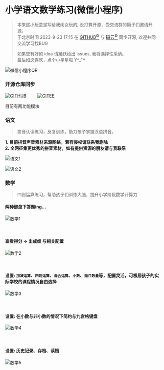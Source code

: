 # 小学语文数学练习(微信小程序)
> 本来这小玩意是写给我闺女玩的, 没打算开源，受交流群的筒子们邀请开源，  
> 于北京时间 2023-9-23 17:15 在 [GITHUB<sup>&copy;</sup>](https://github.com/toviLau/yuwen) 与 [码云<sup>&copy;</sup>](https://gitee.com/tovilau/yuwen) 同步开源, 欢迎共同交流学习找BUG  
> 
> 如果您有好的 idea 请踊跃给出 issues, 我将选择性采纳。  
> 最后如您喜欢，点个小星星啦 Y\^_\^Y
> 

![微信小程序QR](./md/qr.jpg)  

### 开源仓库同步

 [![GITHUB](./md/github.svg)](https://github.com/toviLau/yuwen) 　　
 [![GITEE](./md/gitee.svg)](https://gitee.com/tovilau/yuwen)

目前有两功能模块 

### 语文
> 拼音认读练习，反复训练，助力孩子掌握汉语拼音。  

**1. 目前拼音声音素材来源网络，若有侵权请联系我删除**  
**2. 全网征集更优秀的拼音素材，如有提供资源的朋友请与我联系**  

![语文1](./md/yw.jpg) 

![语文2](./md/yw.gif) 
 
### 数学 
> 四则运算练习，帮助孩子们训练大脑，提升小学阶段数学计算力  

#### 两种键盘下答题ing...  
![数学1](./md/sx1.png)  
<br><br>

#### 查看得分 -> 出成绩 与相关配置  
![数学2](./md/sx2.png)  
<br><br>

#### 设置: `加减运算`、`四则运算`、`混合运算`、`小数`、`题目数量`等，配置灵活，可根居孩子的实际学校的课程情况自由选择  
![数学3](./md/sx3.png)  
<br><br>

#### 设置: 在小数与非小数的情况下简约与九宫格键盘
![数学4](./md/sx4.png)  
<br><br>

#### 设置: 历史记录、存档、读档
![数学5](./md/sx5.jpg)  
<br><br>

